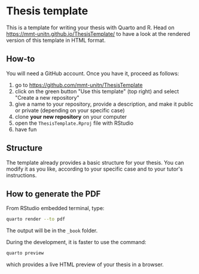 # Thesis template

This is a template for writing your thesis with Quarto and R. Head on <https://mmt-unitn.github.io/ThesisTemplate/> to 
have a look at the rendered version of this template in HTML format.

## How-to

You will need a GitHub account. Once you have it, proceed as follows:

1. go to <https://github.com/mmt-unitn/ThesisTemplate>
2. click on the green button "Use this template" (top right) and select "Create a new repository"
3. give a name to your repository, provide a description, and make it public or private (depending on your specific case)
4. clone **your new repository** on your computer
5. open the `ThesisTemplate.Rproj` file with RStudio
6. have fun

## Structure

The template already provides a basic structure for your thesis. 
You can modify it as you like, according to your specific case and to your tutor's instructions.

## How to generate the PDF

From RStudio embedded terminal, type:

```bash
quarto render --to pdf
```

The output will be in the `_book` folder.

During the development, it is faster to use the command:

```bash
quarto preview
```

which provides a live HTML preview of your thesis in a browser.

